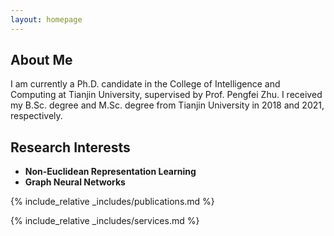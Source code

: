 ```yaml
---
layout: homepage
---
```


## About Me

I am currently a Ph.D. candidate in the College of Intelligence and Computing at Tianjin University, supervised by Prof. Pengfei Zhu. I received my B.Sc. degree and M.Sc. degree from Tianjin University in 2018 and 2021, respectively.

## Research Interests

- **Non-Euclidean Representation Learning**
- **Graph Neural Networks**

{% include_relative _includes/publications.md %}

{% include_relative _includes/services.md %}
